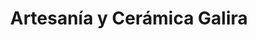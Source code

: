 ---
title: "Artesanía y Cerámica Galira"
url: /galera/artesania-y-ceramica-galira/
shop: Basteln
---